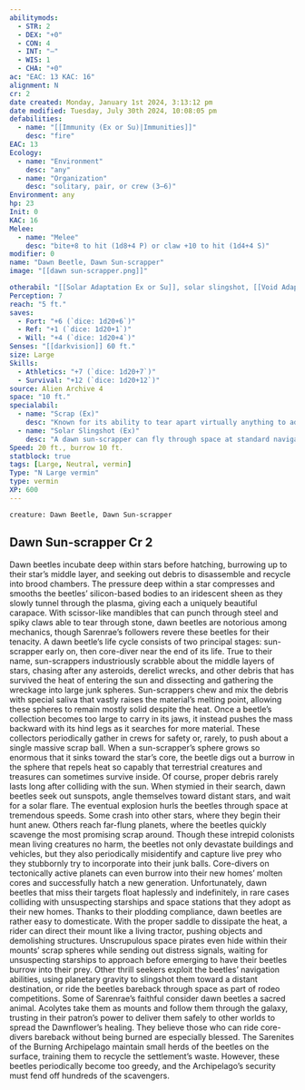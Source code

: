 ```yaml
---
abilitymods:
  - STR: 2
  - DEX: "+0"
  - CON: 4
  - INT: "—"
  - WIS: 1
  - CHA: "+0"
ac: "EAC: 13 KAC: 16" 
alignment: N
cr: 2
date created: Monday, January 1st 2024, 3:13:12 pm
date modified: Tuesday, July 30th 2024, 10:08:05 pm
defabilities:
  - name: "[[Immunity (Ex or Su)|Immunities]]"
    desc: "fire"
EAC: 13
Ecology:
  - name: "Environment"
    desc: "any"
  - name: "Organization"
    desc: "solitary, pair, or crew (3–6)"
Environment: any
hp: 23
Init: 0
KAC: 16
Melee:
  - name: "Melee"
    desc: "bite+8 to hit (1d8+4 P) or claw +10 to hit (1d4+4 S)"
modifier: 0
name: "Dawn Beetle, Dawn Sun-scrapper"
image: "[[dawn sun-scrapper.png]]"

otherabil: "[[Solar Adaptation Ex or Su]], solar slingshot, [[Void Adaptation Ex or Su]]"
Perception: 7
reach: "5 ft."
saves:
  - Fort: "+6 (`dice: 1d20+6`)"
  - Ref: "+1 (`dice: 1d20+1`)"
  - Will: "+4 (`dice: 1d20+4`)" 
Senses: "[[darkvision]] 60 ft."
size: Large
Skills:
  - Athletics: "+7 (`dice: 1d20+7`)"
  - Survival: "+12 (`dice: 1d20+12`)" 
source: Alien Archive 4 
space: "10 ft."
specialabil:
  - name: "Scrap (Ex)"
    desc: "Known for its ability to tear apart virtually anything to add to its junk hoard, a dawn sun-scrapper gains a +4 racial bonus to sunder combat maneuvers."
  - name: "Solar Slingshot (Ex)"
    desc: "A dawn sun-scrapper can fly through space at standard navigation and astrogation speeds using Survival instead of Piloting to navigate. The beetle can initiate this travel only while within 10 miles of an ongoing solar flare or similar stellar phenomenon. The beetle can’t fly, but while traveling and curled up, it can reliably survive crash landings, taking only 3d6 falling damage no matter the height or speed."
Speed: 20 ft., burrow 10 ft. 
statblock: true
tags: [Large, Neutral, vermin]
Type: "N Large vermin"
type: vermin
XP: 600 
---
```


```statblock
creature: Dawn Beetle, Dawn Sun-scrapper
```

## Dawn Sun-scrapper Cr 2

Dawn beetles incubate deep within stars before hatching, burrowing up to their star’s middle layer, and seeking out debris to disassemble and recycle into brood chambers. The pressure deep within a star compresses and smooths the beetles’ silicon-based bodies to an iridescent sheen as they slowly tunnel through the plasma, giving each a uniquely beautiful carapace. With scissor-like mandibles that can punch through steel and spiky claws able to tear through stone, dawn beetles are notorious among mechanics, though Sarenrae’s followers revere these beetles for their tenacity.
A dawn beetle’s life cycle consists of two principal stages: sun-scrapper early on, then core-diver near the end of its life. True to their name, sun-scrappers industriously scrabble about the middle layers of stars, chasing after any asteroids, derelict wrecks, and other debris that has survived the heat of entering the sun and dissecting and gathering the wreckage into large junk spheres. Sun-scrappers chew and mix the debris with special saliva that vastly raises the material’s melting point, allowing these spheres to remain mostly solid despite the heat. Once a beetle’s collection becomes too large to carry in its jaws, it instead pushes the mass backward with its hind legs as it searches for more material. These collectors periodically gather in crews for safety or, rarely, to push about a single massive scrap ball. When a sun-scrapper’s sphere grows so enormous that it sinks toward the star’s core, the beetle digs out a burrow in the sphere that repels heat so capably that terrestrial creatures and treasures can sometimes survive inside.
Of course, proper debris rarely lasts long after colliding with the sun. When stymied in their search, dawn beetles seek out sunspots, angle themselves toward distant stars, and wait for a solar flare. The eventual explosion hurls the beetles through space at tremendous speeds. Some crash into other stars, where they begin their hunt anew. Others reach far-flung planets, where the beetles quickly scavenge the most promising scrap around. Though these intrepid colonists mean living creatures no harm, the beetles not only devastate buildings and vehicles, but they also periodically misidentify and capture live prey who they stubbornly try to incorporate into their junk balls. Core-divers on tectonically active planets can even burrow into their new homes’ molten cores and successfully hatch a new generation. Unfortunately, dawn beetles that miss their targets float haplessly and indefinitely, in rare cases colliding with unsuspecting starships and space stations that they adopt as their new homes.
Thanks to their plodding compliance, dawn beetles are rather easy to domesticate. With the proper saddle to dissipate the heat, a rider can direct their mount like a living tractor, pushing objects and demolishing structures. Unscrupulous space pirates even hide within their mounts’ scrap spheres while sending out distress signals, waiting for unsuspecting starships to approach before emerging to have their beetles burrow into their prey. Other thrill seekers exploit the beetles’ navigation abilities, using planetary gravity to slingshot them toward a distant destination, or ride the beetles bareback through space as part of rodeo competitions.
Some of Sarenrae’s faithful consider dawn beetles a sacred animal. Acolytes take them as mounts and follow them through the galaxy, trusting in their patron’s power to deliver them safely to other worlds to spread the Dawnflower’s healing. They believe those who can ride core-divers bareback without being burned are especially blessed. The Sarenites of the Burning Archipelago maintain small herds of the beetles on the surface, training them to recycle the settlement’s waste. However, these beetles periodically become too greedy, and the Archipelago’s security must fend off hundreds of the scavengers.
